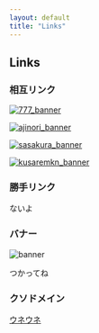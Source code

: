 ```yaml
---
layout: default
title: "Links"
---
```


## Links
### 相互リンク
[![777_banner](/image/777_banner.png)](https://777shuang.github.io/)

[![ajinori_banner](/image/ajinori_banner.png)](https://ajinori.f5.si/)

[![sasakura_banner](/image/sasakura_banner.png)](https://sasakulab.com/)

[![kusaremkn_banner](/image/kusaremkn_banner.webp)](https://kusaremkn.com)

### 勝手リンク
ないよ

### バナー
![banner](/image/banner.png)

つかってね

### クソドメイン
[ウネウネ](http://uneu.net)
